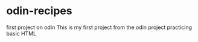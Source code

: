 # odin-recipes
first project on odin
This is my first project from the odin project practicing basic HTML